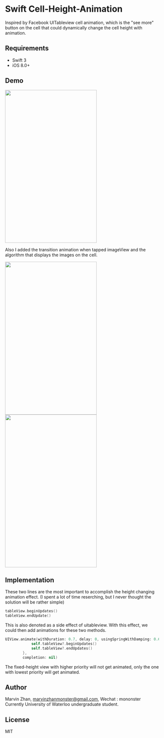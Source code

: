 # Swift Cell-Height-Animation
Inspired by Facebook UITableview cell animation, which is the "see more" button on the cell that could dynamically change the cell height with animation.

## Requirements
- Swift 3
- iOS 8.0+

## Demo
<img src="https://raw.githubusercontent.com/Mononster/SwiftCellContentHeightAnimation/master/gif/seeMore.gif" width="300" height="500">

Also I added the transition animation when tapped imageView and the algorithm that displays the images on the cell.

<img src="https://raw.githubusercontent.com/Mononster/SwiftCellContentHeightAnimation/master/gif/tapAnimation.gif" width="300" height="500"> <img src="https://raw.githubusercontent.com/Mononster/SwiftCellContentHeightAnimation/master/gif/scroll.gif" width="300" height="500">

## Implementation

These two lines are the most important to accomplish the height changing animation effect. (I spent a lot of time reserching, but I never thought the solution will be rather simple)

``` Swift
tableView.beginUpdates()
tableView.endUpdate()
```

This is also denoted as a side effect of uitableview.
With this effect, we could then add animations for these two methods.

``` Swift
UIView.animate(withDuration: 0.7, delay: 0, usingSpringWithDamping: 0.6, initialSpringVelocity: 0.3, animations: {
            self.tableView?.beginUpdates()
            self.tableView?.endUpdates()
        }, 
        completion: nil)
 ```
 
 The fixed-height view with higher priority will not get animated, only the one with lowest priority will get animated.
 
 ## Author

Marvin Zhan, marvinzhanmonster@gmail.com, Wechat : mononster
Currently University of Waterloo undergraduate student.

## License

MIT

